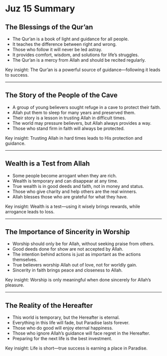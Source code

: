 # Juz 15 Summary

## The Blessings of the Qur’an

- The Qur’an is a book of light and guidance for all people.
- It teaches the difference between right and wrong.
- Those who follow it will never be led astray.
- It provides comfort, wisdom, and solutions for life’s struggles.
- The Qur’an is a mercy from Allah and should be recited regularly.

Key insight: The Qur’an is a powerful source of guidance—following it leads to success.

---

## The Story of the People of the Cave

- A group of young believers sought refuge in a cave to protect their faith.
- Allah put them to sleep for many years and preserved them.
- Their story is a lesson in trusting Allah in difficult times.
- The world may pressure believers, but Allah always provides a way.
- Those who stand firm in faith will always be protected.

Key insight: Trusting Allah in hard times leads to His protection and guidance.

---

## Wealth is a Test from Allah

- Some people become arrogant when they are rich.
- Wealth is temporary and can disappear at any time.
- True wealth is in good deeds and faith, not in money and status.
- Those who give charity and help others are the real winners.
- Allah blesses those who are grateful for what they have.

Key insight: Wealth is a test—using it wisely brings rewards, while arrogance leads to loss.

---

## The Importance of Sincerity in Worship

- Worship should only be for Allah, without seeking praise from others.
- Good deeds done for show are not accepted by Allah.
- The intention behind actions is just as important as the actions themselves.
- True believers worship Allah out of love, not for worldly gain.
- Sincerity in faith brings peace and closeness to Allah.

Key insight: Worship is only meaningful when done sincerely for Allah’s pleasure.

---

## The Reality of the Hereafter

- This world is temporary, but the Hereafter is eternal.
- Everything in this life will fade, but Paradise lasts forever.
- Those who do good will enjoy eternal happiness.
- Those who ignore Allah’s guidance will face regret in the Hereafter.
- Preparing for the next life is the best investment.

Key insight: Life is short—true success is earning a place in Paradise.
